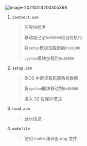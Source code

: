 <!--
title: 10-类Linux系统
sort:
-->

![image-20210313200305368](https://img-1257284600.cos.ap-beijing.myqcloud.com/2021/20210313215516.png)

1. `bootsect.asm`

   > 引导块程序
   >
   > 移动自己至`0x90000`地址处执行
   >
   > 将`setup`模块加载到到`0x90200`
   >
   > `system`模块加载到`0x10000`

2. `setup.asm`

   > BIOS 中断读取机器系统数据
   >
   > 将`system`模块移动到`0x00000`
   >
   > 进入 32 位保护模式

3. `head.asm`

   > 展示信息

4. `makefile`

   > 使用 make 编译出 img 文件
